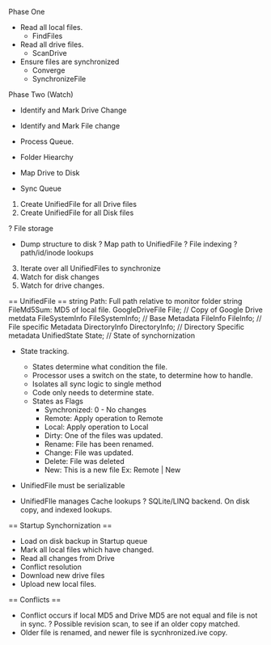 ﻿Phase One
 * Read all local files.
   * FindFiles
 * Read all drive files.
   * ScanDrive
 * Ensure files are synchronized
   * Converge
   * SynchronizeFile

 Phase Two (Watch)
  * Identify and Mark Drive Change
  * Identify and Mark File change
  * Process Queue.

* Folder Hiearchy
* Map Drive to Disk
* Sync Queue

1. Create UnifiedFile for all Drive files
2. Create UnifiedFile for all Disk files

? File storage
  * Dump structure to disk
  ? Map path to UnifiedFile
? File indexing
  ? path/id/inode lookups

3. Iterate over all UnifiedFiles to synchronize
4. Watch for disk changes
5. Watch for drive changes.

== UnifiedFile ==
string Path: Full path relative to monitor folder
string FileMd5Sum: MD5 of local file.
GoogleDriveFile File; // Copy of Google Drive metdata
FileSystemInfo FileSystemInfo; // Base Metadata
FileInfo FileInfo; // File specific Metadata
DirectoryInfo DirectoryInfo;  // Directory Specific metadata
UnifiedState State; // State of synchornization

* State tracking.
  * States determine what condition the file.
  * Processor uses a switch on the state, to determine how to handle.
  * Isolates all sync logic to single method
  * Code only needs to determine state.
  * States as Flags 
    * Synchronized: 0 - No changes
    * Remote: Apply operation to Remote
    * Local: Apply operation to Local
    * Dirty: One of the files was updated.
    * Rename: File has been renamed.
    * Change: File was updated.
    * Delete: File was deleted
    * New: This is a new file
    Ex: Remote | New


* UnifiedFile must be serializable
* UnifiedFIle manages Cache lookups
? SQLite/LINQ backend.  On disk copy, and indexed lookups.

== Startup Synchornization ==
 * Load on disk backup in Startup queue
 * Mark all local files which have changed.
 * Read all changes from Drive
 * Conflict resolution
 * Download new drive files
 * Upload new local files.


== Conflicts ==
 * Conflict occurs if local MD5 and Drive MD5 are not equal and file is not in sync.
 ? Possible revision scan, to see if an older copy matched.
 * Older file is renamed, and newer file is sycnhronized.ive copy.